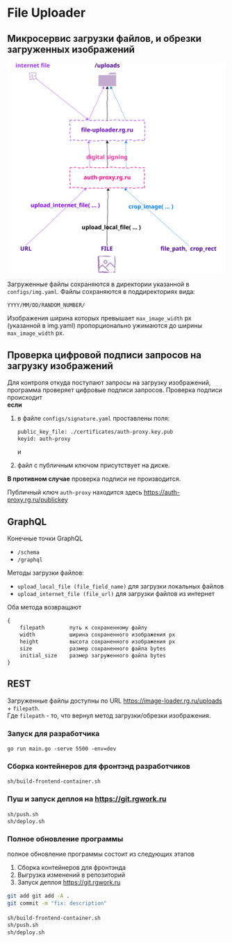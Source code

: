 # File Uploader

## Микросервис загрузки файлов, и обрезки загруженных изображений


<img src="images/uploader.svg">


Загруженные файлы сохраняются в директории указанной в  `configs/img.yaml`.
Файлы сохраняются в поддиректориях вида:

    YYYY/MM/DD/RANDOM_NUMBER/

Изображения ширина которых превышает  `max_image_width` px (указанной в img.yaml) пропорционально ужимаются до ширины `max_image_width` px.

## Проверка цифровой подписи запросов на загрузку изображений

Для контроля откуда поступают запросы на загрузку изображений, программа проверяет цифровые подписи запросов. Проверка подписи  происходит 
<br>**если**
1. в файле `configs/signature.yaml` проставлены поля: 

    ```
    public_key_file: ./certificates/auth-proxy.key.pub
    keyid: auth-proxy
    ```
    и 

2. файл с публичным ключом присутствует на диске. 

**В противном случае** проверка подписи не производится.

Публичный ключ `auth-proxy` находится здесь 
<https://auth-proxy.rg.ru/publickey>


## GraphQL

Конечные точки GraphQL 
- `/schema` 
- `/graphql`


Методы загрузки файлов:
- `upload_local_file (file_field_name)` для загрузки локальных файлов
- `upload_internet_file (file_url)` для загрузки файлов из интернет

Оба метода возвращают 

    {
        filepath        путь к сохраненному файлу 
        width           ширина сохраненного изображения px
        height          высота сохраненного изображения px
        size            размер сохраненного файла bytes
        initial_size    размер загруженного файла bytes
    }

## REST

Загруженные файлы доступны по URL 
https://image-loader.rg.ru/uploads + `filepath`. 
<br>Где `filepath` - то, что вернул метод загрузки/обрезки изображения.


### Запуск для разработчика

    go run main.go -serve 5500 -env=dev

### Сборка контейнеров для фронтэнд разработчиков

    sh/build-frontend-container.sh

### Пуш и запуск деплоя на https://git.rgwork.ru

    sh/push.sh
    sh/deploy.sh



### Полное обновление программы
полное обновление программы состоит из следующих этапов

1. Сборка контейнеров для фронтэнда
2. Выгрузка изменений в репозиторий
3. Запуск деплоя https://git.rgwork.ru

```sh
git add git add -A .
git commit -m "fix: description"

sh/build-frontend-container.sh
sh/push.sh
sh/deploy.sh
```

